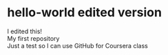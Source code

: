 hello-world edited version
===========
I edited this!<br>
My first repository<br>
Just a test so I can use GitHub for Coursera class
